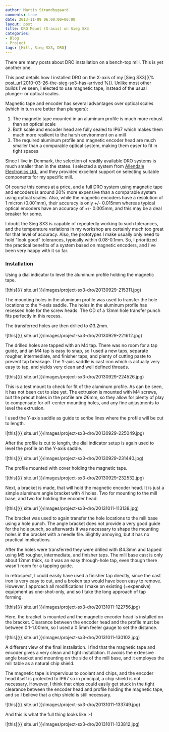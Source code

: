 ```yaml
---
author: Martin Strandbygaard
comments: true
date: 2013-11-09 06:00:00+00:00
layout: post
title: DRO Mount (X-axis) on Sieg SX3
categories:
- Blog
- Project
tags: [Mill, Sieg SX3, DRO]
---
```


There are many posts about DRO installation on a bench-top mill. This is yet another one.

This post details how I installed DRO on the X-axis of my [Sieg SX3]({% post_url 2010-03-26-the-sieg-sx3-has-arrived %}). Unlike most other builds I've seen, I elected to use magnetic tape, instead of the usual plunger- or optical scales.

Magnetic tape and encoder has several advantages over optical scales (which in turn are better than plungers): 

1. The magnetic tape mounted in an aluminum profile is much more robust than an optical scale
2. Both scale and encoder head are fully sealed to IP67 which makes them much more resilient to the harsh environment on a mill
3. The required aluminum profile and magnetic encoder head are much smaller than a comparable optical system, making them easer to fit in tight spaces

Since I live in Denmark, the selection of readily available DRO systems is much smaller than in the states. I selected a system from [Allendale Electronics Ltd.](http://www.machine-dro.co.uk), and they provided excellent support on selecting suitable components for my specific mill.

Of course this comes at a price, and a full DRO system using magnetic tape and encoders is around 20% more expensive than a comparable system using optical scales. Also, while the magnetic encoders have a resolution of 1 micron (0.001mm), their accuracy is only +/- 0.015mm whereas typical optical encoders have an accuracy of +/- 0.005mm, and this may be a deal breaker for some.

I doubt the Sieg SX3 is capable of repeatedly working to such tolerances, and the temperature variations in my workshop are certainly much too great for that level of accuracy. Also, the prototypes I make usually only need to hold "look good" tolerances, typically within 0.08-0.1mm. So, I prioritized the practical benefits of a system based on magnetic encoders, and I've been very happy with it so far.


### Installation

Using a dial indicator to level the aluminum profile holding the magnetic tape.

![this]({{ site.url }}/images/project-sx3-dro/20130929-215311.jpg)

The mounting holes in the aluminum profile was used to transfer the hole locations to the Y-axis saddle. The holes in the aluminum profile has recessed hole for the screw heads. The OD of a 13mm hole transfer punch fits perfectly in this recess.

The transferred holes are then drilled to Ø3.2mm.

![this]({{ site.url }}/images/project-sx3-dro/20130929-221612.jpg)

The drilled holes are tapped with an M4 tap. There was no room for a tap guide, and an M4 tap is easy to snap, so I used a new taps, separate rougher, intermediate, and finisher taps, and plenty of cutting paste to prevent tap breakage. The Y-axis saddle is cast iron which is actually very easy to tap, and yields very clean and well defined threads.

![this]({{ site.url }}/images/project-sx3-dro/20130929-224526.jpg)

This is a test mount to check for fit of the aluminum profile. As can be seen, it has not been cut to size yet. The extrusion is mounted with M4 screws, but the precut holes in the profile are Ø6mm, so they allow for plenty of play to compensate for off-center mounting holes, and any fine adjustments to level the extrusion.

I used the Y-axis saddle as guide to scribe lines where the profile will be cut to length.

![this]({{ site.url }}/images/project-sx3-dro/20130929-225049.jpg)

After the profile is cut to length, the dial indicator setup is again used to level the profile on the Y-axis saddle.

![this]({{ site.url }}/images/project-sx3-dro/20130929-231440.jpg)

The profile mounted with cover holding the magnetic tape.

![this]({{ site.url }}/images/project-sx3-dro/20130929-232532.jpg)

Next, a bracket is made, that will hold the magnetic encoder head. It is just a simple aluminum angle bracket with 4 holes. Two for mounting to the mill base, and two for holding the encoder head.

![this]({{ site.url }}/images/project-sx3-dro/20131011-113138.jpg)

The bracket was used to again transfer the hole locations to the mill base using a hole punch. The angle bracket does not provide a very good guide for the hole punch, so afterwards it was necessary to shape the mounting holes in the bracket with a needle file. Slightly annoying, but it has no practical implications.

After the holes were transferred they were drilled with Ø4.3mm and tapped using M5 rougher, intermediate, and finisher taps. The mill base cast is only about 12mm thick, so it was an easy through-hole tap, even though there wasn't room for a tapping guide. 

In retrospect, I could easily have used a finisher tap directly, since the cast iron is very easy to cut, and a broken tap would have been easy to remove. However, I approach all modifications I make on existing (=expensive) equipment as one-shot-only, and so I take the long approach of tap forming.

![this]({{ site.url }}/images/project-sx3-dro/20131011-122756.jpg)

Here, the bracket is mounted and the magnetic encoder head is installed on the bracket. Clearance between the encoder head and the profile must be between 0.1-1.00mm, so I used a 0.5mm feeler gauge to set the distance.

![this]({{ site.url }}/images/project-sx3-dro/20131011-130102.jpg)

A different view of the final installation. I find that the magnetic tape and encoder gives a very clean and tight installation. It avoids the extensive angle bracket and mounting on the side of the mill base, and it employes the mill table as a natural chip shield.

The magnetic tape is impervious to coolant and chips, and the encoder head itself is protected to IP67 so in principal, a chip shield is not necessary. However, I think that chips could easily get stuck in the tight clearance between the encoder head and profile holding the magnetic tape, and so I believe that a chip shield is still necessary.

![this]({{ site.url }}/images/project-sx3-dro/20131011-133749.jpg)

And this is what the full thing looks like :-)

![this]({{ site.url }}/images/project-sx3-dro/20131011-133812.jpg)

